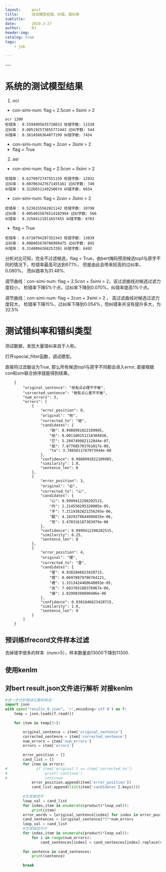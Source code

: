 ```yaml
---
layout:     post
title:      测试模型检错、纠错、错纠率
subtitle:   
date:       2020-2-27
author:     RJ
header-img: 
catalog: true
tags:
    - job

---
```

<p id = "build"></p>
---

# 系统的测试模型结果
1. ocr
- con-simi-num: flag = 2.5*con + 5*simi > 2
```
ocr 1200
检错率： 0.5594995635728833 检错字数: 11538
过纠率： 0.005192573855772443 过纠字数: 544
纠错率： 0.3614586364077199 纠错字数: 7454
```
- con-simi-num: flag = 2*con + 3*simi > 2
- flag = True

2. asr
- con-simi-num: flag = 2.5*con + 5*simi > 2
```
检错率： 0.6270972747551159 检错字数: 12932
过纠率： 0.007063427671455161 过纠字数: 740
纠错率： 0.3226651149258074 纠错字数: 6654
```
- con-simi-num: flag = 2*con + 3*simi > 2
```
检错率： 0.5236155562021142 检错字数: 10798
过纠率： 0.0054025676514102994 过纠字数: 566
纠错率： 0.32504121811657455 纠错字数: 6703
```
- flag = True
```
检错率： 0.6710794297352343 检错字数: 13839
过纠率： 0.008065670786999475 过纠字数: 845
纠错率： 0.3148094268257201 纠错字数: 6492
```
分析对比可知，完全不过滤候选，flag = True，由bert掩码预测候选top1与原字不同的情况下，检错率最高可达到67.1%，
但是由此会带来较高的过纠率，0.080%，
而纠错率为31.48%.

调节曲线：con-simi-num: flag = 2.5*con + 5*simi > 2，该过滤曲线对候选过滤力度较小，
检错率下降5%个点，过纠率下降到0.070%，纠错率提高1%个点。

调节曲线：con-simi-num: flag = 2*con + 3*simi > 2 ， 高过滤曲线对候选过滤力度较大，
检错率下降15%，过纠率下降到0.054%，但纠错率并没有提升多大，为32.5%


# 测试错纠率和错纠类型
测试数据，发现大量错纠来自于人称。

打开special_filter函数，调试模型。

直接将过滤器设为True, 那么所有候选top1与原字不同都会进入error, 直接根据con和sim联合排序就能得到结果。
```
    {
        "original_sentence": "他有点必理不平衡",
        "corrected_sentence": "她有点心里不平衡",
        "num_errors": 3,
        "errors": [
            {
                "error_position": 0,
                "original": "他",
                "corrected_to": "她",
                "candidates": {
                    "她": 0.9988991022109985,
                    "他": 0.001100251218304038,
                    "它": 5.204749982112844e-07,
                    "我": 7.877685703761017e-08,
                    "ta": 3.7485811787973944e-08
                },
                "confidence": 0.9988991022109985,
                "similarity": 1.0,
                "sentence_len": 8
            },
            {
                "error_position": 3,
                "original": "必",
                "corrected_to": "心",
                "candidates": {
                    "心": 0.9999412298202515,
                    "内": 2.214550295320805e-05,
                    "手": 7.2119382821256295e-06,
                    "腿": 4.1029379644896835e-06,
                    "觉": 3.470316187303979e-06
                },
                "confidence": 0.9999412298202515,
                "similarity": 0.25,
                "sentence_len": 8
            },
            {
                "error_position": 4,
                "original": "理",
                "corrected_to": "里",
                "candidates": {
                    "里": 0.9301846623420715,
                    "理": 0.06978979706764221,
                    "裡": 1.3313424460648093e-05,
                    "态": 7.683703188376967e-06,
                    "绪": 2.02998398890486e-06
                },
                "confidence": 0.9301846623420715,
                "similarity": 1.0,
                "sentence_len": 8
            }
        ]
    }
```

## 预训练tfrecord文件样本过滤
去掉错字很多的样本（num>5），样本数量由13000下降到11300.




## 使用kenlm



## 对bert result.json文件进行解析 对接kenlm
```python
#进一步分析错误位置和候选：
import json
with open("results_0.json", 'r',encoding='utf-8') as f:
    temp = json.loads(f.read())
   
    for item in temp[3:]:

        original_sentence = item['original_sentence']
        corrected_sentence = item['corrected_sentence']       
        num_errors = item['num_errors']       
        errors = item['errors']
        
        error_position = []
        cand_list = []
        for item in errors:
#             if item['original'] == item['corrected_to']:
#                 print('continue')
#                 continue
            error_position.append(item['error_position'])
            cand_list.append(list(item['candidates'].keys()))
       
        #生成候选字
        loop_val = cand_list
        for index,item in enumerate(product(*loop_val)):
            print(item)
        error_words = [original_sentence[index] for index in error_position]
        cand_sentences = [original_sentence]*5**num_errors
        loop_val = cand_list
        #生成候选句子
        for index,item in enumerate(product(*loop_val)):
            for i in range(num_errors):
                cand_sentences[index] = cand_sentences[index].replace(cand_sentences[index][error_position[i]],item[i])
        
        for sentence in cand_sentences:
            print(sentence)
        
        break
        
```